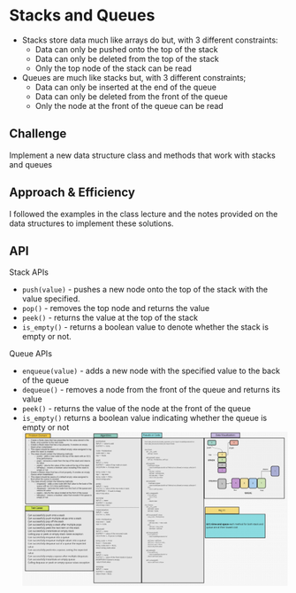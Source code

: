 # Stacks and Queues
* Stacks store data much like arrays do but, with 3 different constraints:
  * Data can only be pushed onto the top of the stack
  * Data can only be deleted from the top of the stack
  * Only the top node of the stack can be read
* Queues are much like stacks but, with 3 different constraints;
  * Data can only be inserted at the end of the queue
  * Data can only be deleted from the front of the queue
  * Only the node at the front of the queue can be read

## Challenge
Implement a new data structure class and methods that work with stacks and queues

## Approach & Efficiency
I followed the examples in the class lecture and the notes provided on the data structures to implement these solutions.

## API
Stack APIs
* `push(value)` - pushes a new node onto the top of the stack with the value specified.
* `pop()` - removes the top node and returns the value
* `peek()` - returns the value at the top of the stack
* `is_empty()` - returns a boolean value to denote whether the stack is empty or not.

Queue APIs
* `enqueue(value)` - adds a new node with the specified value to the back of the queue
* `dequeue()` - removes a node from the front of the queue and returns its value
* `peek()` - returns the value of the node at the front of the queue
* `is_empty()` returns a boolean value indicating whether the queue is empty or not
![cc10](CC10.png)
